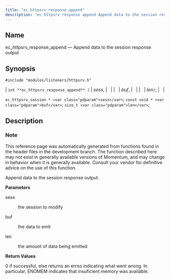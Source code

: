 ```yaml
---
title: "ec_httpsrv_response_append"
description: "ec httpsrv response append Append data to the session response output int ec httpsrv response append sess buf len ec httpsrv session sess const void buf size t len This reference page was automatically generated from functions found in the header files in the development branch The function described here..."
---
```


<a name="apis.ec_httpsrv_response_append"></a> 
## Name

ec_httpsrv_response_append — Append data to the session response output

## Synopsis

`#include "modules/listeners/httpsrv.h"`

| `int **ec_httpsrv_response_append** (` | <var class="pdparam">sess</var>, |   |
|   | <var class="pdparam">buf</var>, |   |
|   | <var class="pdparam">len</var>`)`; |   |

`ec_httpsrv_session * <var class="pdparam">sess</var>`;
`const void * <var class="pdparam">buf</var>`;
`size_t <var class="pdparam">len</var>`;<a name="idp52967248"></a> 
## Description

### Note

This reference page was automatically generated from functions found in the header files in the development branch. The function described here may not exist in generally available versions of Momentum, and may change in behavior when it is generally available. Consult your vendor for definitive advice on the use of this function.

Append data to the session response output.

**<a name="idp52970112"></a> Parameters**

<dl class="variablelist">

<dt>sess</dt>

<dd>

the session to modify

</dd>

<dt>buf</dt>

<dd>

the data to emit

</dd>

<dt>len</dt>

<dd>

the amount of data being emitted

</dd>

</dl>

**<a name="idp52976512"></a> Return Values**

0 if successful, else returns an errno indicating what went wrong. In particular, ENOMEM indicates that insuficient memory was available.